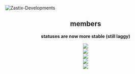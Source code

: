 ![Zastix-Developments](https://socialify.git.ci/zastix-developments-llc/Zastix-Developments/image?description=1&descriptionEditable=a%20group%20of%20developers%20dedicated%20to%20software%20engineering.&font=Source%20Code%20Pro&language=1&name=1&pattern=Plus&theme=Dark)

<div align="center">
  <h2>members</h2>
  <p><b>statuses are now more stable (still laggy)</b></p>
  <img src="https://zdl-rpc.cyclic.app/?id=253302259696271360"><br>
  <img src="https://zdl-rpc.cyclic.app/?id=1003477997728313405"><br>
  <img src="https://zdl-rpc.cyclic.app/?id=1021090674289942600"><br>
  <img src="https://zdl-rpc.cyclic.app/?id=553776059363885066"><br>
  <img src="https://zdl-rpc.cyclic.app/?id=950881301639082084"><br>
</div>
